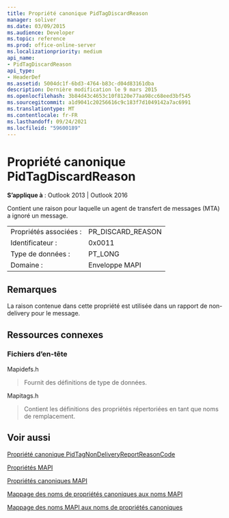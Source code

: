 ```yaml
---
title: Propriété canonique PidTagDiscardReason
manager: soliver
ms.date: 03/09/2015
ms.audience: Developer
ms.topic: reference
ms.prod: office-online-server
ms.localizationpriority: medium
api_name:
- PidTagDiscardReason
api_type:
- HeaderDef
ms.assetid: 5004dc1f-6bd3-4764-b83c-d04d83161dba
description: Dernière modification le 9 mars 2015
ms.openlocfilehash: 3b84d43c4653c10f8120e77aa98cc68eed3bf545
ms.sourcegitcommit: a1d9041c20256616c9c183f7d1049142a7ac6991
ms.translationtype: MT
ms.contentlocale: fr-FR
ms.lasthandoff: 09/24/2021
ms.locfileid: "59600189"
---
```

# <a name="pidtagdiscardreason-canonical-property"></a>Propriété canonique PidTagDiscardReason

  
  
**S’applique à** : Outlook 2013 | Outlook 2016 
  
Contient une raison pour laquelle un agent de transfert de messages (MTA) a ignoré un message. 
  
|||
|:-----|:-----|
|Propriétés associées :  <br/> |PR_DISCARD_REASON  <br/> |
|Identificateur :  <br/> |0x0011  <br/> |
|Type de données :  <br/> |PT_LONG  <br/> |
|Domaine :  <br/> |Enveloppe MAPI  <br/> |
   
## <a name="remarks"></a>Remarques

La raison contenue dans cette propriété est utilisée dans un rapport de non-delivery pour le message.
  
## <a name="related-resources"></a>Ressources connexes

### <a name="header-files"></a>Fichiers d’en-tête

Mapidefs.h
  
> Fournit des définitions de type de données.
    
Mapitags.h
  
> Contient les définitions des propriétés répertoriées en tant que noms de remplacement.
    
## <a name="see-also"></a>Voir aussi



[Propriété canonique PidTagNonDeliveryReportReasonCode](pidtagnondeliveryreportreasoncode-canonical-property.md)


[Propriétés MAPI](mapi-properties.md)
  
[Propriétés canoniques MAPI](mapi-canonical-properties.md)
  
[Mappage des noms de propriétés canoniques aux noms MAPI](mapping-canonical-property-names-to-mapi-names.md)
  
[Mappage des noms MAPI aux noms de propriétés canoniques](mapping-mapi-names-to-canonical-property-names.md)


